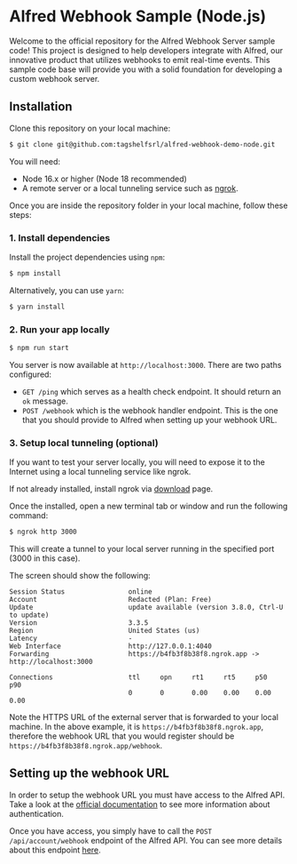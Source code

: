 # Alfred Webhook Sample (Node.js)

Welcome to the official repository for the Alfred Webhook Server sample code! This project is designed to help developers integrate with Alfred, our innovative product that utilizes webhooks to emit real-time events. This sample code base will provide you with a solid foundation for developing a custom webhook server.

## Installation

Clone this repository on your local machine:

```bash
$ git clone git@github.com:tagshelfsrl/alfred-webhook-demo-node.git
```

You will need:

- Node 16.x or higher (Node 18 recommended)
- A remote server or a local tunneling service such as [ngrok](https://ngrok.com/).

Once you are inside the repository folder in your local machine, follow these steps:

### 1. Install dependencies

Install the project dependencies using `npm`:

```bash
$ npm install
```

Alternatively, you can use `yarn`:

```bash
$ yarn install
```

### 2. Run your app locally

```bash
$ npm run start
```

You server is now available at `http://localhost:3000`. There are two paths configured:

- `GET /ping` which serves as a health check endpoint. It should return an `ok` message.
- `POST /webhook` which is the webhook handler endpoint. This is the one that you should provide to Alfred when setting up your webhook URL.

### 3. Setup local tunneling (optional)

If you want to test your server locally, you will need to expose it to the Internet using a local tunneling service like ngrok.

If not already installed, install ngrok via [download](https://ngrok.com/download) page.

Once the installed, open a new terminal tab or window and run the following command:

```bash
$ ngrok http 3000
```

This will create a tunnel to your local server running in the specified port (3000 in this case).

The screen should show the following:

```
Session Status                online
Account                       Redacted (Plan: Free)
Update                        update available (version 3.8.0, Ctrl-U to update)
Version                       3.3.5
Region                        United States (us)
Latency                       -
Web Interface                 http://127.0.0.1:4040
Forwarding                    https://b4fb3f8b38f8.ngrok.app -> http://localhost:3000

Connections                   ttl     opn     rt1     rt5     p50     p90
                              0       0       0.00    0.00    0.00    0.00
```

Note the HTTPS URL of the external server that is forwarded to your local machine. In the above example, it is `https://b4fb3f8b38f8.ngrok.app`, therefore the webhook URL that you would register should be `https://b4fb3f8b38f8.ngrok.app/webhook`.

## Setting up the webhook URL

In order to setup the webhook URL you must have access to the Alfred API. Take a look at the [official documentation](https://docs.tagshelf.dev/authentication) to see more information about authentication.

Once you have access, you simply have to call the `POST /api/account/webhook` endpoint of the Alfred API. You can see more details about this endpoint [here](https://docs.tagshelf.dev/enpoints/account#set-a-webhook-for-a-given-account).
